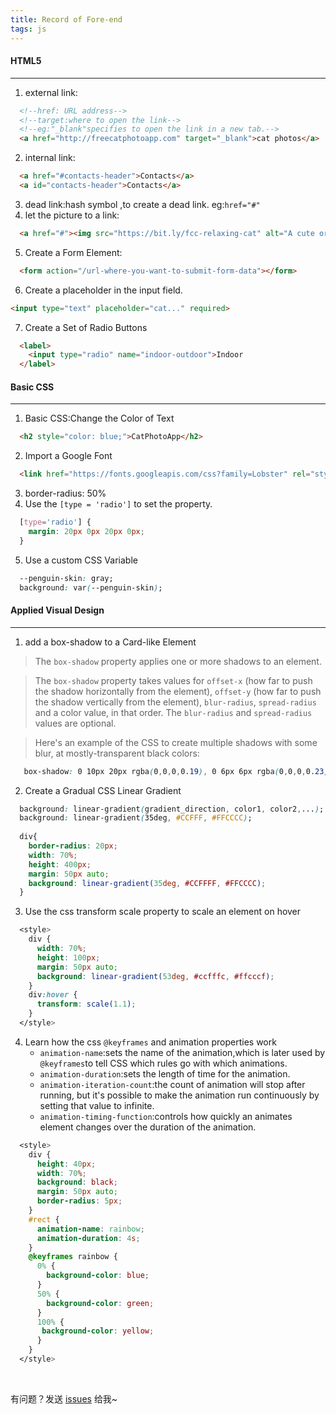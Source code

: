 ```yaml
---
title: Record of Fore-end
tags: js
---
```


#### HTML5
---

1. external link:
```html
  <!--href: URL address-->
  <!--target:where to open the link-->
  <!--eg:"_blank"specifies to open the link in a new tab.-->
  <a href="http://freecatphotoapp.com" target="_blank">cat photos</a>
```
2. internal link: 
```html
  <a href="#contacts-header">Contacts</a>
  <a id="contacts-header">Contacts</a>
```
3. dead link:hash symbol ,to create a dead link.
   eg:`href="#"`
4. let the picture to a link:
```html
  <a href="#"><img src="https://bit.ly/fcc-relaxing-cat" alt="A cute orange cat lying on its back."></a>
```
5. Create a Form Element:
```html
  <form action="/url-where-you-want-to-submit-form-data"></form>
```
6. Create a placeholder in the input field.
```html
<input type="text" placeholder="cat..." required>
```
7. Create a Set of Radio Buttons
```html
  <label>
    <input type="radio" name="indoor-outdoor">Indoor
  </label>
```

#### Basic CSS
---

1. Basic CSS:Change the Color of Text
```html
  <h2 style="color: blue;">CatPhotoApp</h2>
```
2. Import a Google Font
```html
  <link href="https://fonts.googleapis.com/css?family=Lobster" rel="stylesheet" type="text/css">
```
3. border-radius: 50%
4. Use the `[type = 'radio']` to set the property.
```css
  [type='radio'] {
    margin: 20px 0px 20px 0px;
  }
```
5. Use a custom CSS Variable
```css
  --penguin-skin: gray;
  background: var(--penguin-skin);
```

#### Applied Visual Design
---

1. add a box-shadow to a Card-like Element

>The `box-shadow` property applies one or more shadows to an element.

>The `box-shadow` property takes values for `offset-x` (how far to push the shadow horizontally from the element), `offset-y` (how far to push the shadow vertically from the element), `blur-radius`, `spread-radius` and a color value, in that order. The `blur-radius` and `spread-radius` values are optional.

>Here's an example of the CSS to create multiple shadows with some blur, at mostly-transparent black colors:
```css
   box-shadow: 0 10px 20px rgba(0,0,0,0.19), 0 6px 6px rgba(0,0,0,0.23);
```
2. Create a Gradual CSS Linear Gradient
```css
  background: linear-gradient(gradient_direction, color1, color2,...);
  background: linear-gradient(35deg, #CCFFF, #FFCCCC);
    
  div{ 
    border-radius: 20px;
    width: 70%;
    height: 400px;
    margin: 50px auto;
    background: linear-gradient(35deg, #CCFFFF, #FFCCCC);
  }
```
3. Use the css transform scale property to scale an element on hover
```css
  <style>
    div {
      width: 70%;
      height: 100px;
      margin: 50px auto;
      background: linear-gradient(53deg, #ccfffc, #ffcccf);
    }
    div:hover {
      transform: scale(1.1);
    }
  </style>
```
4. Learn how the css `@keyframes` and animation properties work
    * `animation-name`:sets the name of the animation,which is later used by `@keyframes`to tell CSS which rules go with which animations.
    * `animation-duration`:sets the length of time for the animation. 
    * `animation-iteration-count`:the count of animation will stop after running, but it's possible to make the animation run continuously by setting that value to infinite.
    * `animation-timing-function`:controls how quickly an animates element changes over the duration of the animation.
```css
  <style>
    div {
      height: 40px;
      width: 70%;
      background: black;
      margin: 50px auto;
      border-radius: 5px;
    }
    #rect {
      animation-name: rainbow;
      animation-duration: 4s;
    }
    @keyframes rainbow {
      0% {
        background-color: blue;
      }
      50% {
        background-color: green;
      }
      100% {
       background-color: yellow;
      }
    }
  </style>
```

<br>

有问题？发送 [issues](https://syt-honey.github.io/about/) 给我~
